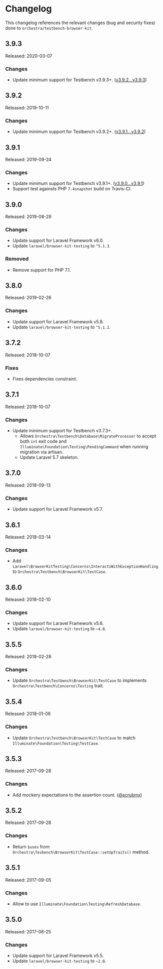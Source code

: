 # Changelog

This changelog references the relevant changes (bug and security fixes) done to `orchestra/testbench-browser-kit`.

## 3.9.3

Released: 2020-03-07

### Changes

* Update minimum support for Testbench v3.9.3+. ([v3.9.2...v3.9.3](https://github.com/orchestral/testbench/compare/v3.9.2...v3.9.3))

## 3.9.2

Released: 2019-10-11

### Changes

* Update minimum support for Testbench v3.9.2+. ([v3.9.1...v3.9.2](https://github.com/orchestral/testbench/compare/v3.9.1...v3.9.2))

## 3.9.1

Released: 2019-09-24

### Changes

* Update minimum support for Testbench v3.9.1+. ([v3.9.0...v3.9.1](https://github.com/orchestral/testbench/compare/v3.9.0...v3.9.1))
* Support test againsts PHP `7.4snapshot` build on Travis-CI.

## 3.9.0

Released: 2019-08-29

### Changes

* Update support for Laravel Framework v6.0.
* Update `laravel/browser-kit-testing` to `^5.1.3`.

### Removed

* Remove support for PHP 7.1.

## 3.8.0

Released: 2019-02-26

### Changes

* Update support for Laravel Framework v5.8.
* Update `laravel/browser-kit-testing` to `^5.1.1`.

## 3.7.2

Released: 2018-10-07

### Fixes

* Fixes dependencies constraint.

## 3.7.1

Released: 2018-10-07

### Changes

* Update minimum support for Testbench v3.7.3+.
    - Allows `Orchestra\Testbench\Database\MigrateProcessor` to accept both `int` exit code and `Illuminate\Foundation\Testing\PendingCommand` when running migration via artisan.
    - Update Laravel 5.7 skeleton.

## 3.7.0

Released: 2018-09-13

### Changes

* Update support for Laravel Framework v5.7.

## 3.6.1

Released: 2018-03-14

### Changes

* Add `Laravel\BrowserKitTesting\Concerns\InteractsWithExceptionHandling` to `Orchestra\Testbench\BrowserKit\TestCase`.

## 3.6.0

Released: 2018-02-10

### Changes

* Update support for Laravel Framework v5.6.
* Update `laravel/browser-kit-testing` to `~4.0`.

## 3.5.5

Released: 2018-02-28

### Changes

* Update `Orchestra\Testbench\BrowserKit\TestCase` to implements `Orchestra\Testbench\Concerns\Testing` trait.

## 3.5.4

Released: 2018-01-06

### Changes

* Update `Orchestra\Testbench\BrowserKit\TestCase` to match `Illuminate\Foundation\Testing\TestCase`.

## 3.5.3

Released: 2017-09-28

### Changes

* Add mockery expectations to the assertion count. ([@scrubmx](https://github.com/scrubmx))

## 3.5.2

Released: 2017-09-28

### Changes

* Return `$uses` from `Orchestra\Tesbench\BrowserKit\TestCase::setUpTraits()` method.

## 3.5.1

Released: 2017-09-05

### Changes

* Allow to use `Illuminate\Foundation\Testing\RefreshDatabase`.

## 3.5.0

Released: 2017-08-25

### Changes

* Update support for Laravel Framework v5.5.
* Update `laravel/browser-kit-testing` to `~2.0`.
